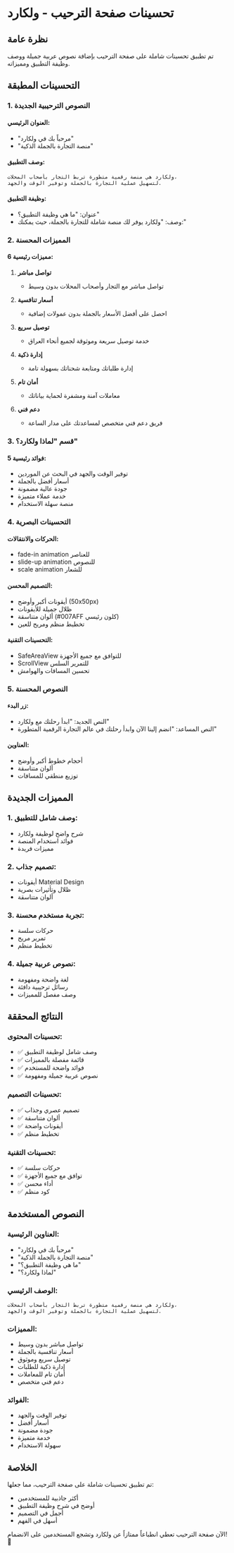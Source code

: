 # تحسينات صفحة الترحيب - ولكارد

## نظرة عامة
تم تطبيق تحسينات شاملة على صفحة الترحيب بإضافة نصوص عربية جميلة ووصف وظيفة التطبيق ومميزاته.

## التحسينات المطبقة

### 1. **النصوص الترحيبية الجديدة**

#### **العنوان الرئيسي:**
- "مرحباً بك في ولكارد"
- "منصة التجارة بالجملة الذكية"

#### **وصف التطبيق:**
```
ولكارد هي منصة رقمية متطورة تربط التجار بأصحاب المحلات، 
لتسهيل عملية التجارة بالجملة وتوفير الوقت والجهد.
```

#### **وظيفة التطبيق:**
- عنوان: "ما هي وظيفة التطبيق؟"
- وصف: "ولكارد يوفر لك منصة شاملة للتجارة بالجملة، حيث يمكنك:"

### 2. **المميزات المحسنة**

#### **6 مميزات رئيسية:**
1. **تواصل مباشر**
   - تواصل مباشر مع التجار وأصحاب المحلات بدون وسيط

2. **أسعار تنافسية**
   - احصل على أفضل الأسعار بالجملة بدون عمولات إضافية

3. **توصيل سريع**
   - خدمة توصيل سريعة وموثوقة لجميع أنحاء العراق

4. **إدارة ذكية**
   - إدارة طلباتك ومتابعة شحناتك بسهولة تامة

5. **أمان تام**
   - معاملات آمنة ومشفرة لحماية بياناتك

6. **دعم فني**
   - فريق دعم فني متخصص لمساعدتك على مدار الساعة

### 3. **قسم "لماذا ولكارد؟"**

#### **5 فوائد رئيسية:**
- توفير الوقت والجهد في البحث عن الموردين
- أسعار أفضل بالجملة
- جودة عالية مضمونة
- خدمة عملاء متميزة
- منصة سهلة الاستخدام

### 4. **التحسينات البصرية**

#### **الحركات والانتقالات:**
- fade-in animation للعناصر
- slide-up animation للنصوص
- scale animation للشعار

#### **التصميم المحسن:**
- أيقونات أكبر وأوضح (50x50px)
- ظلال جميلة للأيقونات
- ألوان متناسقة (#007AFF كلون رئيسي)
- تخطيط منظم ومريح للعين

#### **التحسينات التقنية:**
- SafeAreaView للتوافق مع جميع الأجهزة
- ScrollView للتمرير السلس
- تحسين المسافات والهوامش

### 5. **النصوص المحسنة**

#### **زر البدء:**
- النص الجديد: "ابدأ رحلتك مع ولكارد"
- النص المساعد: "انضم إلينا الآن وابدأ رحلتك في عالم التجارة الرقمية المتطورة"

#### **العناوين:**
- أحجام خطوط أكبر وأوضح
- ألوان متناسقة
- توزيع منطقي للمسافات

## المميزات الجديدة

### **1. وصف شامل للتطبيق:**
- شرح واضح لوظيفة ولكارد
- فوائد استخدام المنصة
- مميزات فريدة

### **2. تصميم جذاب:**
- أيقونات Material Design
- ظلال وتأثيرات بصرية
- ألوان متناسقة

### **3. تجربة مستخدم محسنة:**
- حركات سلسة
- تمرير مريح
- تخطيط منظم

### **4. نصوص عربية جميلة:**
- لغة واضحة ومفهومة
- رسائل ترحيبية دافئة
- وصف مفصل للمميزات

## النتائج المحققة

### **تحسينات المحتوى:**
- ✅ وصف شامل لوظيفة التطبيق
- ✅ قائمة مفصلة بالمميزات
- ✅ فوائد واضحة للمستخدم
- ✅ نصوص عربية جميلة ومفهومة

### **تحسينات التصميم:**
- ✅ تصميم عصري وجذاب
- ✅ ألوان متناسقة
- ✅ أيقونات واضحة
- ✅ تخطيط منظم

### **تحسينات التقنية:**
- ✅ حركات سلسة
- ✅ توافق مع جميع الأجهزة
- ✅ أداء محسن
- ✅ كود منظم

## النصوص المستخدمة

### **العناوين الرئيسية:**
- "مرحباً بك في ولكارد"
- "منصة التجارة بالجملة الذكية"
- "ما هي وظيفة التطبيق؟"
- "لماذا ولكارد؟"

### **الوصف الرئيسي:**
```
ولكارد هي منصة رقمية متطورة تربط التجار بأصحاب المحلات، 
لتسهيل عملية التجارة بالجملة وتوفير الوقت والجهد.
```

### **المميزات:**
- تواصل مباشر بدون وسيط
- أسعار تنافسية بالجملة
- توصيل سريع وموثوق
- إدارة ذكية للطلبات
- أمان تام للمعاملات
- دعم فني متخصص

### **الفوائد:**
- توفير الوقت والجهد
- أسعار أفضل
- جودة مضمونة
- خدمة متميزة
- سهولة الاستخدام

## الخلاصة

تم تطبيق تحسينات شاملة على صفحة الترحيب، مما جعلها:
- أكثر جاذبية للمستخدمين
- أوضح في شرح وظيفة التطبيق
- أجمل في التصميم
- أسهل في الفهم

الآن صفحة الترحيب تعطي انطباعاً ممتازاً عن ولكارد وتشجع المستخدمين على الانضمام! 🚀 
